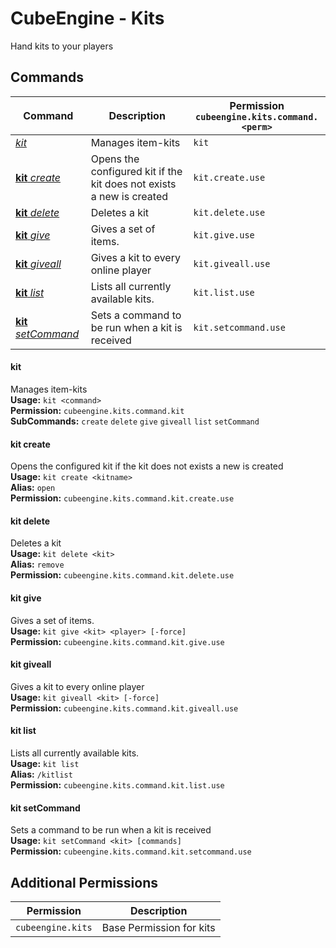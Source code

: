 # CubeEngine - Kits
Hand kits to your players
## Commands
| Command | Description | Permission<br>`cubeengine.kits.command.<perm>` |
| --- | --- | --- |
| [*kit*](#kit) | Manages item-kits | `kit` |
| [**kit** *create*](#kit-create) | Opens the configured kit if the kit does not exists a new is created | `kit.create.use` |
| [**kit** *delete*](#kit-delete) | Deletes a kit | `kit.delete.use` |
| [**kit** *give*](#kit-give) | Gives a set of items. | `kit.give.use` |
| [**kit** *giveall*](#kit-giveall) | Gives a kit to every online player | `kit.giveall.use` |
| [**kit** *list*](#kit-list) | Lists all currently available kits. | `kit.list.use` |
| [**kit** *setCommand*](#kit-setcommand) | Sets a command to be run when a kit is received | `kit.setcommand.use` |
#### kit  
Manages item-kits  
**Usage:** `kit <command>`  
**Permission:** `cubeengine.kits.command.kit`  
**SubCommands:** `create` `delete` `give` `giveall` `list` `setCommand`  
#### kit create  
Opens the configured kit if the kit does not exists a new is created  
**Usage:** `kit create <kitname>`  
**Alias:** `open`  
**Permission:** `cubeengine.kits.command.kit.create.use`  
  
#### kit delete  
Deletes a kit  
**Usage:** `kit delete <kit>`  
**Alias:** `remove`  
**Permission:** `cubeengine.kits.command.kit.delete.use`  
  
#### kit give  
Gives a set of items.  
**Usage:** `kit give <kit> <player> [-force]`  
**Permission:** `cubeengine.kits.command.kit.give.use`  
  
#### kit giveall  
Gives a kit to every online player  
**Usage:** `kit giveall <kit> [-force]`  
**Permission:** `cubeengine.kits.command.kit.giveall.use`  
  
#### kit list  
Lists all currently available kits.  
**Usage:** `kit list `  
**Alias:** `/kitlist`  
**Permission:** `cubeengine.kits.command.kit.list.use`  
  
#### kit setCommand  
Sets a command to be run when a kit is received  
**Usage:** `kit setCommand <kit> [commands]`  
**Permission:** `cubeengine.kits.command.kit.setcommand.use`  
  
## Additional Permissions

| Permission | Description |
| --- | --- |
| `cubeengine.kits` | Base Permission for kits |